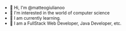 - 👋 Hi, I'm @matteogiulianoo
- 👀 I'm interested in the world of computer science
- 🌱 I am currently learning.
- 📘 I am a FullStack Web Developer, Java Developer, etc.

<!---
matteogiulianoo/matteogiulianoo is a ✨ special ✨ repository because its `README.md` (this file) appears on your GitHub profile.
You can click the Preview link to take a look at your changes.
--->
